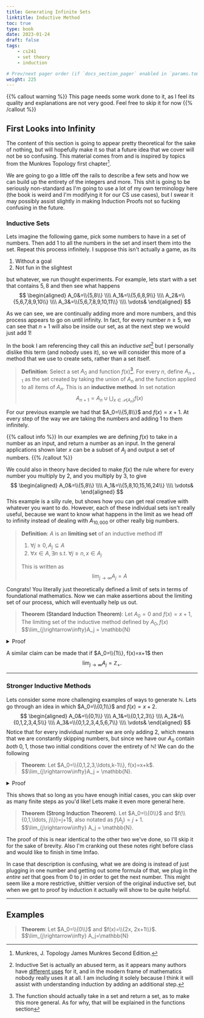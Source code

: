 ```yaml
---
title: Generating Infinite Sets
linktitle: Inductive Method
toc: true
type: book
date: 2023-01-24
draft: false
tags:
    - cs241
    - set theory
    - induction

# Prev/next pager order (if `docs_section_pager` enabled in `params.toml`)
weight: 225
---
```


{{% callout warning %}} 
This page needs some work done to it, as I feel its quality and explanations are not very good. Feel free to skip it for now
{{% /callout %}}

## First Looks into Infinity

The content of this section is going to appear pretty theoretical for the sake of nothing, but will hopefully make it so that a future idea that we cover will not be so confusing. This material comes from and is inspired by topics from the Munkres Topology first chapter[^1].

We are going to go a little off the rails to describe a few sets and how we can build up the entirety of the integers and more. This shit is going to be seriously non-standard as I'm going to use a lot of my own terminology here (the book is weird and I'm modifying it for our CS use cases), but I swear it may possibly assist slightly in making Induction Proofs not so fucking confusing in the future.

### Inductive Sets

Lets imagine the following game, pick some numbers to have in a set of numbers. Then add $1$ to all the numbers in the set and insert them into the set. Repeat this process infinitely. I suppose this isn't actually a game, as its

1. Without a goal
2. Not fun in the slightest

but whatever, we run thought experiments. For example, lets start with a set that contains $5, 8$ and then see what happens
$$
\begin{aligned}
A_0&=\\{5,8\\} \\\\
A_1&=\\{5,6,8,9\\} \\\\
A_2&=\\{5,6,7,8,9,10\\} \\\\
A_3&=\\{5,6,7,8,9,10,11\\} \\\\
\vdots&
\end{aligned}
$$

As we can see, we are continually adding more and more numbers, and this process appears to go on until infinity. In fact, for every number $n\geq 5$, we can see that $n+1$ will also be inside our set, as at the next step we would just add $1$!

In the book I am referencing they call this an *inductive set*[^2] but I personally dislike this term (and nobody uses it), so we will consider this more of a method that we use to create sets, rather than a set itself.

> **Definition**: Select a set $A_0$ and function $f(x)$[^3]. For every $n$, define $A_{n+1}$ as the set created by taking the union of $A_n$ and the function applied to all items of $A_n$. This is an **inductive method**. In set notation $$A_{n+1}=A_n\cup\bigcup_{x\in \mathcal{P}(A_n)} f(x)$$

For our previous example we had that $A_0=\\{5,8\\}$ and $f(x)=x+1$. At every step of the way we are taking the numbers and adding $1$ to them infinitely.

{{% callout info %}}
In our examples we are defining $f(x)$ to take in a number as an input, and return a number as an input. In the general applications shown later $x$ can be a subset of $A_j$ and output a set of numbers.
{{% /callout %}}

We could also in theory have decided to make $f(x)$ the rule where for every number you multiply by $2$, and you multiply by $3$, to give
$$
\begin{aligned}
A_0&=\\{5,8\\} \\\\
A_1&=\\{5,8,10,15,16,24\\} \\\\
\vdots&
\end{aligned}
$$
This example is a silly rule, but shows how you can get real creative with whatever you want to do. However, each of these individual sets isn't really useful, because we want to know what happens in the limit as we head off to infinity instead of dealing with $A_{10,000}$ or other really big numbers.

> **Definition**: $A$ is an **limiting set** of an inductive method iff
>
> 1. $\forall j\geq 0, A_j\subseteq A$
> 2. $\forall x\in A, \exists n$ s.t. $\forall j\geq n,x\in A_j$
>
> This is written as $$\lim_{j\rightarrow\infty}A_j=A$$

Congrats! You literally just theoretically defined a limit of sets in terms of foundational mathematics. Now we can make assertions about the limiting set of our process, which will eventually help us out.

> **Theorem** <a name="standard_induction_theorem">(Standard Induction Theorem)</a>: Let $A_0={0}$ and $f(x)=x+1$, The limiting set of the inductive method defined by $A_0, f(x)$ $$\lim_{j\rightarrow\infty}A_j = \mathbb{N}
<details>
  <summary>Proof</summary>
  Proof: Let us assume for the sake of argument that
  $$
    \lim_{j\rightarrow\infty} A_j = A \neq\mathbb{N}.
  $$
  Since every $A_j\subset\mathbb{N}$, we know $A\subseteq\mathbb{N}$. This would mean that there must exist an element of $\mathbb{N}$ that is not inside of the limiting set $A$. Let us call the smallest number that is missing from $A$, $n$. Clearly $n\neq 0$, as we stated that $0\in A_0$.
  </br>
  If $n$ is the smallest missing number from $A$, this means that $n-1\in A$ since $n>0$. However, we know that if $n-1\in A$, then $n\in A$ as well, as $f(n-1)=n$. This contradicts that $n$ is the smallest missing number, and as such we know that $A=\mathbb{N}$.
  </br>
  <b>Q.E.D.</b>
</details>

A similar claim can be made that if $A_0=\\{1\\}, f(x)=x+1$ then
$$
\lim_{j\rightarrow\infty} A_j = \mathbb{Z}_+.
$$

---

### Stronger Inductive Methods

Lets consider some more challenging examples of ways to generate $\mathbb{N}$. Lets go through an idea in which $A_0=\\{0,1\\}$ and $f(x)=x+2$.
$$
\begin{aligned}
A_0&=\\{0,1\\} \\\\
A_1&=\\{0,1,2,3\\} \\\\
A_2&=\\{0,1,2,3,4,5\\} \\\\
A_3&=\\{0,1,2,3,4,5,6,7\\} \\\\
\vdots&
\end{aligned}
$$
Notice that for every individual number we are only adding $2$, which means that we are constantly skipping numbers, but since we have our $A_0$ contain *both* $0,1$, those two initial conditions cover the entirety of $\mathbb{N}$! We can do the following

> **Theorem**: Let $A_0=\\{0,1,2,3,\ldots,k-1\\}, f(x)=x+k$. $$\lim_{j\rightarrow\infty}A_j = \mathbb{N}.
<details>
  <summary>Proof</summary>
  Proof: The proof goes pretty much exactly the same as the previous one.
  </br>
  </br>
  Let us assume for the sake of argument that
  $$
    \lim_{j\rightarrow\infty} A_j = A \neq\mathbb{N}.
  $$
  Since every $A_j\subset\mathbb{N}$, we know $A\subseteq\mathbb{N}$. This would mean that there must exist an element of $\mathbb{N}$ that is not inside of the limiting set $A$. Let us call the smallest number that is missing from $A$, $n$. Clearly $n>k-1$, as we stated that $A_0=\{0,1,\ldots,k-1\}$.
  </br>
  If $n$ is the smallest missing number from $A$, this means that $n-k\in A$ since $n>0$. However, we know that if $n-k\in A$, then $n\in A$ as well, as $f(n-k)=n$. This contradicts that $n$ is the smallest missing number, and as such we know that $A=\mathbb{N}$.
  </br>
  <b>Q.E.D.</b>
</details>

This shows that so long as you have enough initial cases, you can skip over as many finite steps as you'd like! Lets make it even more general here.

> **Theorem** <a name="strong_induction_theorem">(Strong Induction Theorem)</a>. Let $A_0=\\{0\\}$ and $f(\\{0,1,\ldots, j\\})=j+1$, also notated as $f(A_j)=j+1$. $$\lim_{j\rightarrow\infty} A_j = \mathbb{N}.

The proof of this is near identical to the other two we've done, so I'll skip it for the sake of brevity. Also I'm cranking out these notes right before class and would like to finish in time lmfao.

In case that description is confusing, what we are doing is instead of just plugging in one number and getting out some formula of that, we plug in the *entire set* that goes from $0$ to $j$ in order to get the next number. This might seem like a more restrictive, shittier version of the original inductive set, but when we get to proof by induction it actually will show to be quite helpful.

---

## Examples

> **Theorem**: Let $A_0=\\{0\\}$ and $f(x)=\\{2x, 2x+1\\}$. $$\lim_{j\rightarrow\infty} A_j=\mathbb{N}

[^1]: Munkres, J. Topology James Munkres Second Edition.
[^2]: Inductive Set is actually an abused term, as it appears many authors have [different uses](https://mathworld.wolfram.com/InductiveSet.html) for it, and in the modern frame of mathematics nobody really uses it at all. I am including it solely because I think it will assist with understanding induction by adding an additional step.
[^3]: The function should actually take in a set and return a set, as to make this more general. As for why, that will be explained in the functions section

